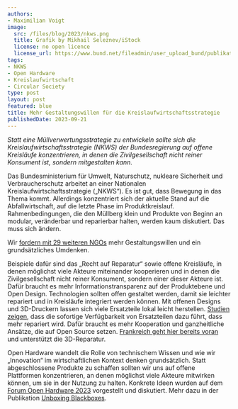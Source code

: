 ```yaml
---
authors:
- Maximilian Voigt
image:
  src: /files/blog/2023/nkws.png
  title: Grafik by Mikhail Seleznev/iStock
  license: no open licence
  license_url: https://www.bund.net/fileadmin/user_upload_bund/publikationen/klimawandel/handlungsbedarf-nationale-kreislaufstrategie-nkws-forderung-ressourcenwende-bund-2023.pdf
tags:
- NKWS
- Open Hardware
- Kreislaufwirtschaft
- Circular Society
type: post
layout: post
featured: blue
title: Mehr Gestaltungswillen für die Kreislaufwirtschaftsstrategie
publishedDate: 2023-09-21
---
```


*Statt eine Müllverwertungsstrategie zu entwickeln sollte sich die Kreislaufwirtschaftsstrategie (NKWS) der Bundesregierung auf offene Kreisläufe konzentrieren, in denen die Zivilgesellschaft nicht reiner Konsument ist, sondern mitgestalten kann.*

Das Bundesministerium für Umwelt, Naturschutz, nukleare Sicherheit und Verbraucherschutz arbeitet an einer Nationalen Kreislaufwirtschaftsstrategie („NKWS“). Es ist gut, dass Bewegung in das Thema kommt. Allerdings konzentriert sich der aktuelle Stand auf die Abfallwirtschaft, auf die letzte Phase im Produktkreislauf. Rahmenbedingungen, die den Müllberg klein und Produkte von Beginn an modular, veränderbar und reparierbar halten, werden kaum diskutiert. Das muss sich ändern.

Wir [fordern mit 29 weiteren NGOs](https://www.bund.net/service/publikationen/detail/publication/handlungsbedarf-fuer-eine-erfolgreiche-nationale-kreislaufwirtschaftsstrategie/) mehr Gestaltungswillen und ein grundsätzliches Umdenken.

Beispiele dafür sind das „Recht auf Reparatur“ sowie offene Kreisläufe, in denen möglichst viele Akteure miteinander kooperieren und in denen die Zivilgesellschaft nicht reiner Konsument, sondern einer dieser Akteure ist. Dafür braucht es mehr Informationstransparenz auf der Produktebene und Open Design. Technologien sollten offen gestaltet werden, damit sie leichter repariert und in Kreisläufe integriert werden können. Mit offenen Designs und 3D-Druckern lassen sich viele Ersatzteile lokal leicht herstellen. [Studien zeigen](https://www.sciencedirect.com/science/article/pii/S1875389217301359?via%3Dihub), dass die sofortige Verfügbarkeit von Ersatzteilen dazu führt, dass mehr repariert wird. Dafür braucht es mehr Kooperation und ganzheitliche Ansätze, die auf Open Source setzen. [Frankreich geht hier bereits voran](https://netzpolitik.org/2022/frankreich-selbstgemachte-ersatzteile-aus-dem-3d-drucker/) und unterstützt die 3D-Reparatur.

Open Hardware wandelt die Rolle von technischem Wissen und wie wir „Innovation“ im wirtschaftlichen Kontext denken grundsätzlich. Statt abgeschlossene Produkte zu schaffen sollten wir uns auf offene Plattformen konzentrieren, an denen möglichst viele Akteure mitwirken können, um sie in der Nutzung zu halten. Konkrete Ideen wurden auf dem [Forum Open Hardware 2023](https://netzpolitik.org/2023/forum-open-hardware-mit-offener-hardware-zur-kreislaufwirtschaft/) vorgestellt und diskutiert. Mehr dazu in der Publikation [Unboxing Blackboxes](https://open-hardware-allianz.de/assets/files/FOH23_Publikation_2023_WEB.pdf).